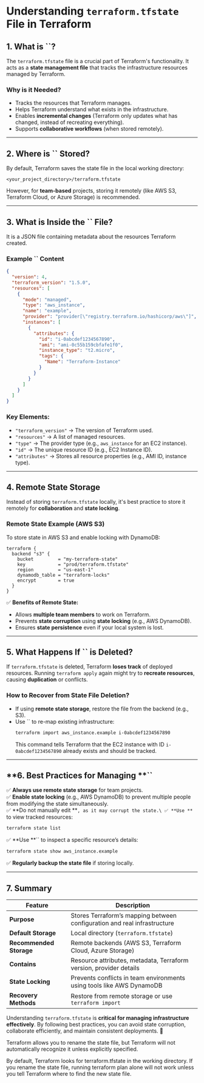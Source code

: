 # Understanding `terraform.tfstate` File in Terraform

## **1. What is ****\`\`****?**

The `terraform.tfstate` file is a crucial part of Terraform's functionality. It acts as a **state management file** that tracks the infrastructure resources managed by Terraform.

### **Why is it Needed?**

- Tracks the resources that Terraform manages.
- Helps Terraform understand what exists in the infrastructure.
- Enables **incremental changes** (Terraform only updates what has changed, instead of recreating everything).
- Supports **collaborative workflows** (when stored remotely).

---

## **2. Where is ****\`\`**** Stored?**

By default, Terraform saves the state file in the local working directory:

```
<your_project_directory>/terraform.tfstate
```

However, for **team-based** projects, storing it remotely (like AWS S3, Terraform Cloud, or Azure Storage) is recommended.

---

## **3. What is Inside the ****\`\`**** File?**

It is a JSON file containing metadata about the resources Terraform created.

### **Example ****\`\`**** Content**

```json
{
  "version": 4,
  "terraform_version": "1.5.0",
  "resources": [
    {
      "mode": "managed",
      "type": "aws_instance",
      "name": "example",
      "provider": "provider[\"registry.terraform.io/hashicorp/aws\"]",
      "instances": [
        {
          "attributes": {
            "id": "i-0abcdef1234567890",
            "ami": "ami-0c55b159cbfafe1f0",
            "instance_type": "t2.micro",
            "tags": {
              "Name": "Terraform-Instance"
            }
          }
        }
      ]
    }
  ]
}
```

### **Key Elements:**

- `"terraform_version"` → The version of Terraform used.
- `"resources"` → A list of managed resources.
- `"type"` → The provider type (e.g., `aws_instance` for an EC2 instance).
- `"id"` → The unique resource ID (e.g., EC2 Instance ID).
- `"attributes"` → Stores all resource properties (e.g., AMI ID, instance type).

---

## **4. Remote State Storage**

Instead of storing `terraform.tfstate` locally, it's best practice to store it remotely for **collaboration** and **state locking**.

### **Remote State Example (AWS S3)**

To store state in AWS S3 and enable locking with DynamoDB:

```hcl
terraform {
  backend "s3" {
    bucket         = "my-terraform-state"
    key            = "prod/terraform.tfstate"
    region         = "us-east-1"
    dynamodb_table = "terraform-locks"
    encrypt        = true
  }
}
```

✅ **Benefits of Remote State:**

- Allows **multiple team members** to work on Terraform.
- Prevents **state corruption** using **state locking** (e.g., AWS DynamoDB).
- Ensures **state persistence** even if your local system is lost.

---

## **5. What Happens If ****\`\`**** is Deleted?**

If `terraform.tfstate` is deleted, Terraform **loses track** of deployed resources. Running `terraform apply` again might try to **recreate resources**, causing **duplication** or conflicts.

### **How to Recover from State File Deletion?**

- If using **remote state storage**, restore the file from the backend (e.g., S3).
- Use \`\` to re-map existing infrastructure:
  ```sh
  terraform import aws_instance.example i-0abcdef1234567890
  ```
  This command tells Terraform that the EC2 instance with ID `i-0abcdef1234567890` already exists and should be tracked.

---

## \*\*6. Best Practices for Managing \*\*\`\`

✅ **Always use remote state storage** for team projects.\
✅ **Enable state locking** (e.g., AWS DynamoDB) to prevent multiple people from modifying the state simultaneously.\
✅ \*\*Do not manually edit \*\*`, as it may corrupt the state.\ ✅ **Use **` to view tracked resources:

```sh
terraform state list
```

✅ \*\*Use \*\*\`\` to inspect a specific resource’s details:

```sh
terraform state show aws_instance.example
```

✅ **Regularly backup the state file** if storing locally.

---

## **7. Summary**

| Feature                 | Description                                                              |
| ----------------------- | ------------------------------------------------------------------------ |
| **Purpose**             | Stores Terraform’s mapping between configuration and real infrastructure |
| **Default Storage**     | Local directory (`terraform.tfstate`)                                    |
| **Recommended Storage** | Remote backends (AWS S3, Terraform Cloud, Azure Storage)                 |
| **Contains**            | Resource attributes, metadata, Terraform version, provider details       |
| **State Locking**       | Prevents conflicts in team environments using tools like AWS DynamoDB    |
| **Recovery Methods**    | Restore from remote storage or use `terraform import`                    |

Understanding `terraform.tfstate` is **critical for managing infrastructure effectively**. By following best practices, you can avoid state corruption, collaborate efficiently, and maintain consistent deployments. 🚀

Terraform allows you to rename the state file, but Terraform will not automatically recognize it unless explicitly specified.

By default, Terraform looks for terraform.tfstate in the working directory. If you rename the state file, running terraform plan alone will not work unless you tell Terraform where to find the new state file.

